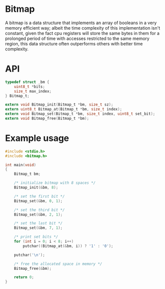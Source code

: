 # Bitmap

A bitmap is a data structure that implements an array of booleans in a very
memory efficient way; albeit the time complexity of this implementation
isn't constant, given the fact cpu registers will store the same bytes in
them for a prolonged period of time with accesses restricted to the
same memory region, this data structure often outperforms others with
better time complexity.

# API

```c
typedef struct _bm {
    uint8_t *bits;
    size_t max_index;
} Bitmap_t;

extern void Bitmap_init(Bitmap_t *bm, size_t sz);
extern uint8_t Bitmap_at(Bitmap_t *bm, size_t index);
extern void Bitmap_set(Bitmap_t *bm, size_t index, uint8_t set_bit);
extern void Bitmap_free(Bitmap_t *bm);
```

# Example usage

```c
#include <stdio.h>
#include <bitmap.h>

int main(void)
{
    Bitmap_t bm;

    /* initialize bitmap with 8 spaces */
    Bitmap_init(&bm, 8);

    /* set the first bit */
    Bitmap_set(&bm, 0, 1);

    /* set the third bit */
    Bitmap_set(&bm, 2, 1);

    /* set the last bit */
    Bitmap_set(&bm, 7, 1);

    /* print set bits */
    for (int i = 0; i < 8; i++)
        putchar((Bitmap_at(&bm, i)) ? '1' : '0');

    putchar('\n');

    /* free the allocated space in memory */
    Bitmap_free(&bm);

    return 0;
}
```
